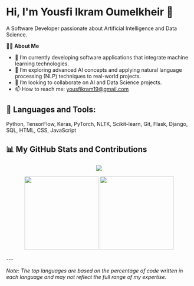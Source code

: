 # Hi, I'm Yousfi Ikram Oumelkheir 👋

A Software Developer passionate about Artificial Intelligence and Data Science.

🙋‍♀️ **About Me**
- 🔭 I’m currently developing software applications that integrate machine learning technologies.
- 🌱 I’m exploring advanced AI concepts and applying natural language processing (NLP) techniques to real-world projects.
- 👯 I’m looking to collaborate on AI and Data Science projects.
- 📫 How to reach me: [yousfikram19@gmail.com](mailto:yousfikram19@gmail.com)



## 🚀 Languages and Tools:
Python, TensorFlow, Keras, PyTorch, NLTK, Scikit-learn, Git, Flask, Django, SQL, HTML, CSS, JavaScript

## 📊 My GitHub Stats and Contributions

<!-- GitHub Streak with Title -->
<h3 align="center"></h3>
<p align="center">
  <img src="https://streak-stats.demolab.com?user=Ikramyousfi&theme=nightowl&hide_border=true"/>
</p>

<p align="center">
  <img src="https://github-readme-stats.vercel.app/api?username=Ikramyousfi&theme=radical&show_icons=true&hide_border=true&count_private=true" height="200px" />
  <img src="https://github-readme-stats.vercel.app/api/top-langs/?username=Ikramyousfi&theme=radical&show_icons=true&hide_border=true&layout=compact" height="200px" />
</p>
---

*Note: The top languages are based on the percentage of code written in each language and may not reflect the full range of my expertise.*

